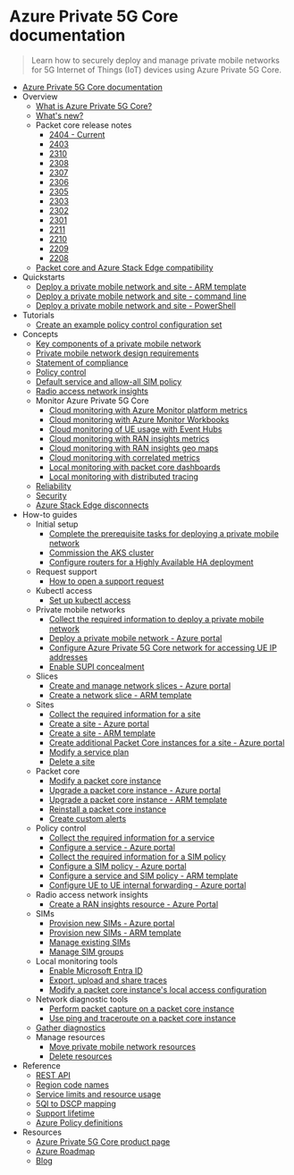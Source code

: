# Azure Private 5G Core documentation
> Learn how to securely deploy and manage private mobile networks for 5G Internet of Things (IoT) devices using Azure Private 5G Core.
  - [Azure Private 5G Core documentation](https://learn.microsoft.com/en-us/azure/private-5g-core/)
  - Overview
    - [What is Azure Private 5G Core?](https://learn.microsoft.com/en-us/azure/private-5g-core/private-5g-core-overview)
    - [What's new?](https://learn.microsoft.com/en-us/azure/private-5g-core/whats-new)
    - Packet core release notes
      - [2404 - Current](https://learn.microsoft.com/en-us/azure/private-5g-core/azure-private-5g-core-release-notes-2404)
      - [2403](https://learn.microsoft.com/en-us/azure/private-5g-core/azure-private-5g-core-release-notes-2403)
      - [2310](https://learn.microsoft.com/en-us/azure/private-5g-core/azure-private-5g-core-release-notes-2310)
      - [2308](https://learn.microsoft.com/en-us/azure/private-5g-core/azure-private-5g-core-release-notes-2308)
      - [2307](https://learn.microsoft.com/en-us/azure/private-5g-core/azure-private-5g-core-release-notes-2307)
      - [2306](https://learn.microsoft.com/en-us/azure/private-5g-core/azure-private-5g-core-release-notes-2306)
      - [2305](https://learn.microsoft.com/en-us/azure/private-5g-core/azure-private-5g-core-release-notes-2305)
      - [2303](https://learn.microsoft.com/en-us/azure/private-5g-core/azure-private-5g-core-release-notes-2303)
      - [2302](https://learn.microsoft.com/en-us/azure/private-5g-core/azure-private-5g-core-release-notes-2302)
      - [2301](https://learn.microsoft.com/en-us/azure/private-5g-core/azure-private-5g-core-release-notes-2301)
      - [2211](https://learn.microsoft.com/en-us/azure/private-5g-core/azure-private-5g-core-release-notes-2211)
      - [2210](https://learn.microsoft.com/en-us/azure/private-5g-core/azure-private-5g-core-release-notes-2210)
      - [2209](https://learn.microsoft.com/en-us/azure/private-5g-core/azure-private-5g-core-release-notes-2209)
      - [2208](https://learn.microsoft.com/en-us/azure/private-5g-core/azure-private-5g-core-release-notes-2208)
    - [Packet core and Azure Stack Edge compatibility](https://learn.microsoft.com/en-us/azure/private-5g-core/azure-stack-edge-packet-core-compatibility)
  - Quickstarts
    - [Deploy a private mobile network and site - ARM template](https://learn.microsoft.com/en-us/azure/private-5g-core/deploy-private-mobile-network-with-site-arm-template)
    - [Deploy a private mobile network and site - command line](https://learn.microsoft.com/en-us/azure/private-5g-core/deploy-private-mobile-network-with-site-command-line)
    - [Deploy a private mobile network and site - PowerShell](https://learn.microsoft.com/en-us/azure/private-5g-core/deploy-private-mobile-network-with-site-powershell)
  - Tutorials
    - [Create an example policy control configuration set](https://learn.microsoft.com/en-us/azure/private-5g-core/tutorial-create-example-set-of-policy-control-configuration)
  - Concepts
    - [Key components of a private mobile network](https://learn.microsoft.com/en-us/azure/private-5g-core/key-components-of-a-private-mobile-network)
    - [Private mobile network design requirements](https://learn.microsoft.com/en-us/azure/private-5g-core/private-mobile-network-design-requirements)
    - [Statement of compliance](https://learn.microsoft.com/en-us/azure/private-5g-core/statement-of-compliance)
    - [Policy control](https://learn.microsoft.com/en-us/azure/private-5g-core/policy-control)
    - [Default service and allow-all SIM policy](https://learn.microsoft.com/en-us/azure/private-5g-core/default-service-sim-policy)
    - [Radio access network insights](https://learn.microsoft.com/en-us/azure/private-5g-core/ran-insights-concepts)
    - Monitor Azure Private 5G Core
      - [Cloud monitoring with Azure Monitor platform metrics](https://learn.microsoft.com/en-us/azure/private-5g-core/monitor-private-5g-core-with-platform-metrics)
      - [Cloud monitoring with Azure Monitor Workbooks](https://learn.microsoft.com/en-us/azure/private-5g-core/monitor-private-5g-core-workbooks)
      - [Cloud monitoring of UE usage with Event Hubs](https://learn.microsoft.com/en-us/azure/private-5g-core/ue-usage-event-hub)
      - [Cloud monitoring with RAN insights metrics](https://learn.microsoft.com/en-us/azure/private-5g-core/ran-insights-monitor-with-ran-metrics-concepts)
      - [Cloud monitoring with RAN insights geo maps](https://learn.microsoft.com/en-us/azure/private-5g-core/ran-insights-monitor-with-geo-maps-concepts)
      - [Cloud monitoring with correlated metrics](https://learn.microsoft.com/en-us/azure/private-5g-core/ran-insights-monitor-with-correlated-metrics-concepts)
      - [Local monitoring with packet core dashboards](https://learn.microsoft.com/en-us/azure/private-5g-core/packet-core-dashboards)
      - [Local monitoring with distributed tracing](https://learn.microsoft.com/en-us/azure/private-5g-core/distributed-tracing)
    - [Reliability](https://learn.microsoft.com/en-us/azure/private-5g-core/reliability-private-5g-core)
    - [Security](https://learn.microsoft.com/en-us/azure/private-5g-core/security)
    - [Azure Stack Edge disconnects](https://learn.microsoft.com/en-us/azure/private-5g-core/azure-stack-edge-disconnects)
  - How-to guides
    - Initial setup
      - [Complete the prerequisite tasks for deploying a private mobile network](https://learn.microsoft.com/en-us/azure/private-5g-core/complete-private-mobile-network-prerequisites)
      - [Commission the AKS cluster](https://learn.microsoft.com/en-us/azure/private-5g-core/commission-cluster)
      - [Configure routers for a Highly Available HA deployment](https://learn.microsoft.com/en-us/azure/private-5g-core/configure-routers-high-availability)
    - Request support
      - [How to open a support request](https://learn.microsoft.com/en-us/azure/private-5g-core/open-support-request)
    - Kubectl access
      - [Set up kubectl access](https://learn.microsoft.com/en-us/azure/private-5g-core/set-up-kubectl-access)
    - Private mobile networks
      - [Collect the required information to deploy a private mobile network](https://learn.microsoft.com/en-us/azure/private-5g-core/collect-required-information-for-private-mobile-network)
      - [Deploy a private mobile network - Azure portal](https://learn.microsoft.com/en-us/azure/private-5g-core/how-to-guide-deploy-a-private-mobile-network-azure-portal)
      - [Configure Azure Private 5G Core network for accessing UE IP addresses](https://learn.microsoft.com/en-us/azure/private-5g-core/configure-access-for-user-equipment-ip-addresses)
      - [Enable SUPI concealment](https://learn.microsoft.com/en-us/azure/private-5g-core/supi-concealment)
    - Slices
      - [Create and manage network slices - Azure portal](https://learn.microsoft.com/en-us/azure/private-5g-core/create-manage-network-slices)
      - [Create a network slice - ARM template](https://learn.microsoft.com/en-us/azure/private-5g-core/create-slice-arm-template)
    - Sites
      - [Collect the required information for a site](https://learn.microsoft.com/en-us/azure/private-5g-core/collect-required-information-for-a-site)
      - [Create a site - Azure portal](https://learn.microsoft.com/en-us/azure/private-5g-core/create-a-site)
      - [Create a site - ARM template](https://learn.microsoft.com/en-us/azure/private-5g-core/create-site-arm-template)
      - [Create additional Packet Core instances for a site - Azure portal](https://learn.microsoft.com/en-us/azure/private-5g-core/create-additional-packet-core)
      - [Modify a service plan](https://learn.microsoft.com/en-us/azure/private-5g-core/modify-service-plan)
      - [Delete a site](https://learn.microsoft.com/en-us/azure/private-5g-core/delete-a-site)
    - Packet core
      - [Modify a packet core instance](https://learn.microsoft.com/en-us/azure/private-5g-core/modify-packet-core)
      - [Upgrade a packet core instance - Azure portal](https://learn.microsoft.com/en-us/azure/private-5g-core/upgrade-packet-core-azure-portal)
      - [Upgrade a packet core instance - ARM template](https://learn.microsoft.com/en-us/azure/private-5g-core/upgrade-packet-core-arm-template)
      - [Reinstall a packet core instance](https://learn.microsoft.com/en-us/azure/private-5g-core/reinstall-packet-core)
      - [Create custom alerts](https://learn.microsoft.com/en-us/azure/private-5g-core/monitor-private-5g-core-alerts)
    - Policy control
      - [Collect the required information for a service](https://learn.microsoft.com/en-us/azure/private-5g-core/collect-required-information-for-service)
      - [Configure a service - Azure portal](https://learn.microsoft.com/en-us/azure/private-5g-core/configure-service-azure-portal)
      - [Collect the required information for a SIM policy](https://learn.microsoft.com/en-us/azure/private-5g-core/collect-required-information-for-sim-policy)
      - [Configure a SIM policy - Azure portal](https://learn.microsoft.com/en-us/azure/private-5g-core/configure-sim-policy-azure-portal)
      - [Configure a service and SIM policy - ARM template](https://learn.microsoft.com/en-us/azure/private-5g-core/configure-service-sim-policy-arm-template)
      - [Configure UE to UE internal forwarding - Azure portal](https://learn.microsoft.com/en-us/azure/private-5g-core/configure-internal-forwarding)
    - Radio access network insights
      - [Create a RAN insights resource - Azure Portal](https://learn.microsoft.com/en-us/azure/private-5g-core/ran-insights-create-resource)
    - SIMs
      - [Provision new SIMs - Azure portal](https://learn.microsoft.com/en-us/azure/private-5g-core/provision-sims-azure-portal)
      - [Provision new SIMs - ARM template](https://learn.microsoft.com/en-us/azure/private-5g-core/provision-sims-arm-template)
      - [Manage existing SIMs](https://learn.microsoft.com/en-us/azure/private-5g-core/manage-existing-sims)
      - [Manage SIM groups](https://learn.microsoft.com/en-us/azure/private-5g-core/manage-sim-groups)
    - Local monitoring tools
      - [Enable Microsoft Entra ID](https://learn.microsoft.com/en-us/azure/private-5g-core/enable-azure-active-directory)
      - [Export, upload and share traces](https://learn.microsoft.com/en-us/azure/private-5g-core/distributed-tracing-share-traces)
      - [Modify a packet core instance's local access configuration](https://learn.microsoft.com/en-us/azure/private-5g-core/modify-local-access-configuration)
    - Network diagnostic tools
      - [Perform packet capture on a packet core instance](https://learn.microsoft.com/en-us/azure/private-5g-core/data-plane-packet-capture)
      - [Use ping and traceroute on a packet core instance](https://learn.microsoft.com/en-us/azure/private-5g-core/ping-traceroute)
    - [Gather diagnostics](https://learn.microsoft.com/en-us/azure/private-5g-core/gather-diagnostics)
    - Manage resources
      - [Move private mobile network resources](https://learn.microsoft.com/en-us/azure/private-5g-core/region-move-private-mobile-network-resources)
      - [Delete resources](https://learn.microsoft.com/en-us/azure/private-5g-core/delete-resources)
  - Reference
    - [REST API](https://learn.microsoft.com/rest/api/mobilenetwork)
    - [Region code names](https://learn.microsoft.com/en-us/azure/private-5g-core/region-code-names)
    - [Service limits and resource usage](https://learn.microsoft.com/en-us/azure/private-5g-core/azure-stack-edge-virtual-machine-sizing)
    - [5QI to DSCP mapping](https://learn.microsoft.com/en-us/azure/private-5g-core/differentiated-services-codepoint-5qi-mapping)
    - [Support lifetime](https://learn.microsoft.com/en-us/azure/private-5g-core/support-lifetime)
    - [Azure Policy definitions](https://learn.microsoft.com/en-us/azure/private-5g-core/azure-policy-reference)
  - Resources
    - [Azure Private 5G Core product page](https://azure.microsoft.com/services/private-5g-core/)
    - [Azure Roadmap](https://azure.microsoft.com/roadmap/)
    - [Blog](https://azure.microsoft.com/blog/topics/networking)
